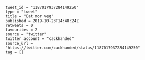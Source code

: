 ```
tweet_id = "1187017937284149250"
type = "tweet"
title = "Eat mor veg"
published = 2019-10-23T14:48:24Z
retweets = 0
favourites = 2
source = "twitter"
twitter_account = "cackhanded"
source_url = "https://twitter.com/cackhanded/status/1187017937284149250"
tag = []
```

<p class='image'><img src='https://mnf.m17s.net/2019/10/23/EHkihPwWkAIdhOy.jpg' alt=''></p>

